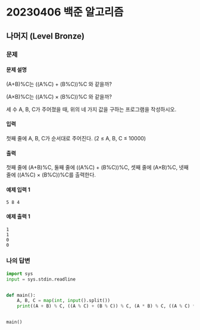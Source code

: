 # 20230406 백준 알고리즘

## 나머지 (Level Bronze)

### 문제
#### 문제 설명
(A+B)%C는 ((A%C) + (B%C))%C 와 같을까?

(A×B)%C는 ((A%C) × (B%C))%C 와 같을까?

세 수 A, B, C가 주어졌을 때, 위의 네 가지 값을 구하는 프로그램을 작성하시오.

#### 입력
첫째 줄에 A, B, C가 순서대로 주어진다. (2 ≤ A, B, C ≤ 10000)

#### 출력
첫째 줄에 (A+B)%C, 둘째 줄에 ((A%C) + (B%C))%C, 셋째 줄에 (A×B)%C, 넷째 줄에 ((A%C) × (B%C))%C를 출력한다.

#### 예제 입력 1
```
5 8 4
```

#### 예제 출력 1
```
1
1
0
0
```

### 나의 답변
```python
import sys
input = sys.stdin.readline


def main():
    A, B, C = map(int, input().split())
    print((A + B) % C, ((A % C) + (B % C)) % C, (A * B) % C, ((A % C) * (B % C)) % C)


main()
```